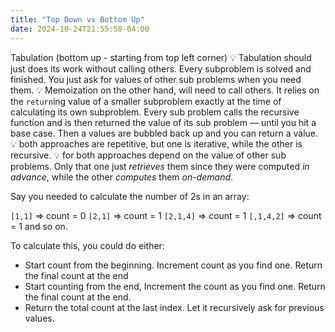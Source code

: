 ```yaml
---
title: "Top Down vs Bottom Up"
date: 2024-10-24T21:55:58-04:00
---
```



Tabulation (bottom up - starting from top left corner)
💡 Tabulation should just does its work without calling others. Every subproblem is solved and finished. You just ask for values of other sub problems when you need them.
💡 Memoization on the other hand, will need to call others. It relies on the `return`ing value of a smaller subproblem exactly at the time of calculating its own subproblem. Every sub problem calls the recursive function and is then returned the value of its sub problem — until you hit a base case. Then a values are bubbled back up and you can return a value.
💡 both approaches are repetitive, but one is iterative, while the other is recursive.
💡 for both approaches depend on the value of other sub problems. Only that one just *retrieves* them since they were computed *in advance*, while the other *computes* them *on-demand*.


Say you needed to calculate the number of 2s in an array: 

`[1,1]` => count = 0
`[2,1]` => count = 1
`[2,1,4]` => count = 1
`[,1,4,2]` => count = 1
and so on. 

To calculate this, you could do either:

- Start count from the beginning. Increment count as you find one. Return the final count at the end
- Start counting from the end, Increment the count as you find one. Return the final count at the end. 
- Return the total count at the last index. Let it recursively ask for previous values.


 





